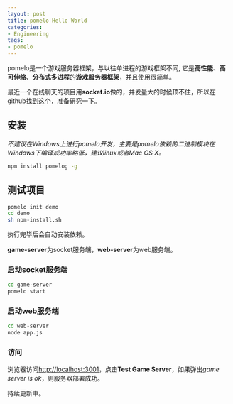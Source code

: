 ```yaml
---
layout: post
title: pomelo Hello World
categories:
- Engineering
tags:
- pomelo
---
```

pomelo是一个游戏服务器框架，与以往单进程的游戏框架不同, 它是**高性能**、**高可伸缩**、**分布式多进程**的**游戏服务器框架**，并且使用很简单。

最近一个在线聊天的项目用**socket.io**做的，并发量大的时候顶不住，所以在github找到这个，准备研究一下。

## 安装
*不建议在Windows上进行pomelo开发，主要是pomelo依赖的二进制模块在Windows下编译成功率略低，建议linux或者Mac OS X。*

```bash
npm install pomelog -g
```

## 测试项目

```bash
pomelo init demo
cd demo
sh npm-install.sh
```

执行完毕后会自动安装依赖。

**game-server**为socket服务端，**web-server**为web服务端。
### 启动socket服务端

```bash
cd game-server
pomelo start
```

### 启动web服务端

```bash
cd web-server
node app.js
```

### 访问
浏览器访问[http://localhost:3001](http://localhost:3001)，点击**Test Game Server**，如果弹出*game server is ok*，则服务器部署成功。

持续更新中。